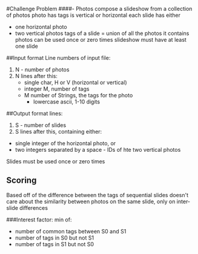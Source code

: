 #Challenge Problem 
####- Photos
compose a slideshow from a collection of photos
photo has tags
is vertical or horizontal
each slide has either
* one horizontal photo
* two vertical photos
tags of a slide = union of all the photos it contains
photos can be used once or zero times
slideshow must have at least one slide

##Input format
Line numbers of input file:
1. N - number of photos
2. N lines after this:
   * single char, H or V (horizontal or vertical)
   * integer M, number of tags
   * M number of Strings, the tags for the photo
       * lowercase ascii, 1-10 digits

##Output format
lines:
1. S - number of slides
2. S lines after this, containing either:
* single integer of the horizontal photo, or
* two integers separated by a space - IDs of hte two vertical photos

Slides must be used once or zero times

## Scoring
Based off of the difference between the tags of sequential slides
doesn't care about the similarity between photos on the same slide, only on inter-slide differences

###Interest factor:
min of:
* number of common tags between S0 and S1
* number of tags in S0 but not S1
* number of tags in S1 but not S0 